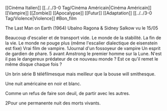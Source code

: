 
[[Cinéma Italien]] [[../../3-0 Tag/Cinéma Américain|Cinéma Américain]]  [[Vampire]] [[Zombie]] [[Apocalypse]] [[Futur]] [[Adaptation]]  [[../../3-0 Tag/Violence|Violence]]  #Bon_film 

The Last Man on Earth (1964) Ubalno Ragona & Sidney Salkow vu le 15/05

Beaucoup d'escalier et de transport vide. Le monde de la stabilité. La fin de la vie. Le monde ne pouge plus (même l'escalier dialectique de eisenstein est fixe)
Vrai film de vampire. 
1Journal d'un fossoyeur de vampire
Un esprit de gardien de phare.
5 avant Amstrong le premier homme sur la Lune.
N'est il pas le dangereux prédateur de ce nouveau monde ?
Est ce qu'il remet le même disque chaque fois ?

Un brin série B téléfilmesque mais meilleur que la bouse will smithesque.

Une nuit américaine en noir et blanc.

Comme un refus de faire son deuil, de partir avec les autres.

2Pour une permanente nuit des morts vivants.